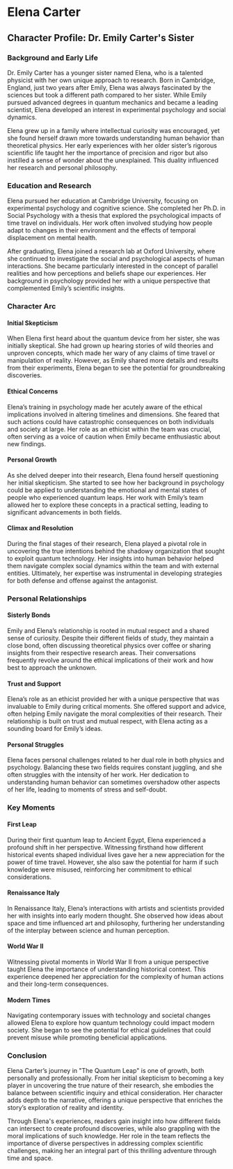 # Elena Carter

## Character Profile: Dr. Emily Carter's Sister

### Background and Early Life

Dr. Emily Carter has a younger sister named Elena, who is a talented physicist with her own unique approach to research. Born in Cambridge, England, just two years after Emily, Elena was always fascinated by the sciences but took a different path compared to her sister. While Emily pursued advanced degrees in quantum mechanics and became a leading scientist, Elena developed an interest in experimental psychology and social dynamics.

Elena grew up in a family where intellectual curiosity was encouraged, yet she found herself drawn more towards understanding human behavior than theoretical physics. Her early experiences with her older sister’s rigorous scientific life taught her the importance of precision and rigor but also instilled a sense of wonder about the unexplained. This duality influenced her research and personal philosophy.

### Education and Research

Elena pursued her education at Cambridge University, focusing on experimental psychology and cognitive science. She completed her Ph.D. in Social Psychology with a thesis that explored the psychological impacts of time travel on individuals. Her work often involved studying how people adapt to changes in their environment and the effects of temporal displacement on mental health.

After graduating, Elena joined a research lab at Oxford University, where she continued to investigate the social and psychological aspects of human interactions. She became particularly interested in the concept of parallel realities and how perceptions and beliefs shape our experiences. Her background in psychology provided her with a unique perspective that complemented Emily’s scientific insights.

### Character Arc

#### Initial Skepticism
When Elena first heard about the quantum device from her sister, she was initially skeptical. She had grown up hearing stories of wild theories and unproven concepts, which made her wary of any claims of time travel or manipulation of reality. However, as Emily shared more details and results from their experiments, Elena began to see the potential for groundbreaking discoveries.

#### Ethical Concerns
Elena’s training in psychology made her acutely aware of the ethical implications involved in altering timelines and dimensions. She feared that such actions could have catastrophic consequences on both individuals and society at large. Her role as an ethicist within the team was crucial, often serving as a voice of caution when Emily became enthusiastic about new findings.

#### Personal Growth
As she delved deeper into their research, Elena found herself questioning her initial skepticism. She started to see how her background in psychology could be applied to understanding the emotional and mental states of people who experienced quantum leaps. Her work with Emily’s team allowed her to explore these concepts in a practical setting, leading to significant advancements in both fields.

#### Climax and Resolution
During the final stages of their research, Elena played a pivotal role in uncovering the true intentions behind the shadowy organization that sought to exploit quantum technology. Her insights into human behavior helped them navigate complex social dynamics within the team and with external entities. Ultimately, her expertise was instrumental in developing strategies for both defense and offense against the antagonist.

### Personal Relationships

#### Sisterly Bonds
Emily and Elena’s relationship is rooted in mutual respect and a shared sense of curiosity. Despite their different fields of study, they maintain a close bond, often discussing theoretical physics over coffee or sharing insights from their respective research areas. Their conversations frequently revolve around the ethical implications of their work and how best to approach the unknown.

#### Trust and Support
Elena’s role as an ethicist provided her with a unique perspective that was invaluable to Emily during critical moments. She offered support and advice, often helping Emily navigate the moral complexities of their research. Their relationship is built on trust and mutual respect, with Elena acting as a sounding board for Emily’s ideas.

#### Personal Struggles
Elena faces personal challenges related to her dual role in both physics and psychology. Balancing these two fields requires constant juggling, and she often struggles with the intensity of her work. Her dedication to understanding human behavior can sometimes overshadow other aspects of her life, leading to moments of stress and self-doubt.

### Key Moments

#### First Leap
During their first quantum leap to Ancient Egypt, Elena experienced a profound shift in her perspective. Witnessing firsthand how different historical events shaped individual lives gave her a new appreciation for the power of time travel. However, she also saw the potential for harm if such knowledge were misused, reinforcing her commitment to ethical considerations.

#### Renaissance Italy
In Renaissance Italy, Elena’s interactions with artists and scientists provided her with insights into early modern thought. She observed how ideas about space and time influenced art and philosophy, furthering her understanding of the interplay between science and human perception.

#### World War II
Witnessing pivotal moments in World War II from a unique perspective taught Elena the importance of understanding historical context. This experience deepened her appreciation for the complexity of human actions and their long-term consequences.

#### Modern Times
Navigating contemporary issues with technology and societal changes allowed Elena to explore how quantum technology could impact modern society. She began to see the potential for ethical guidelines that could prevent misuse while promoting beneficial applications.

### Conclusion

Elena Carter’s journey in "The Quantum Leap" is one of growth, both personally and professionally. From her initial skepticism to becoming a key player in uncovering the true nature of their research, she embodies the balance between scientific inquiry and ethical consideration. Her character adds depth to the narrative, offering a unique perspective that enriches the story’s exploration of reality and identity.

Through Elena's experiences, readers gain insight into how different fields can intersect to create profound discoveries, while also grappling with the moral implications of such knowledge. Her role in the team reflects the importance of diverse perspectives in addressing complex scientific challenges, making her an integral part of this thrilling adventure through time and space.